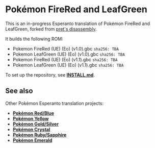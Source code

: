 # Pokémon FireRed and LeafGreen

This is an in-progress Esperanto translation of Pokémon FireRed and LeafGreen, forked from [pret's disassembly][original].

It builds the following ROM:

- Pokemon FireRed (UE) (Eo) (v1.0).gbc `sha256: TBA`
- Pokemon LeafGreen (UE) (Eo) (v1.0).gbc `sha256: TBA`
- Pokemon FireRed (UE) (Eo) (v1.1).gbc `sha256: TBA`
- Pokemon LeafGreen (UE) (Eo) (v1.1).gbc `sha256: TBA`

To set up the repository, see [**INSTALL.md**](INSTALL.md).


## See also

Other Pokémon Esperanto translation projects:

- [**Pokémon Red/Blue**][pokered]
- [**Pokémon Yellow**][pokeyellow]
- [**Pokémon Gold/Silver**][pokegold]
- [**Pokémon Crystal**][pokecrystal]
- [**Pokémon Ruby/Sapphire**][pokeruby]
- [**Pokémon Emerald**][pokeemerald]

[pokered]: https://github.com/waicalibre/pokered-eo
[pokeyellow]: https://github.com/waicalibre/pokeyellow-eo
[pokegold]: https://github.com/waicalibre/pokegold-eo
[pokecrystal]: https://github.com/waicalibre/pokecrystal-eo
[pokeruby]: https://github.com/waicalibre/pokeruby-eo
[original]: https://github.com/pret/pokefirered
[pokeemerald]: https://github.com/waicalibre/pokeemerald-eo
